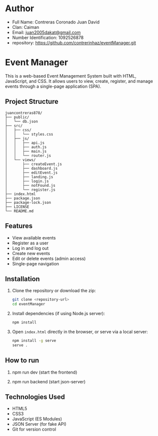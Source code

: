 # Author

- Full Name: Contreras Coronado Juan David
- Clan: Caiman
- Email: juan2005dakat@gmail.com
- Number Identification: 1092526878
- repository: https://github.com/contrerinhaz/eventManager.git


# Event Manager

This is a web-based Event Management System built with HTML, JavaScript, and CSS. It allows users to view, create, register, and manage events through a single-page application (SPA).

## Project Structure

```
juancontreras878/
├── public/
│   └── db.json
├── src/
│   ├── css/
│   │   └── styles.css
│   ├── js/
│   │   ├── api.js
│   │   ├── auth.js
│   │   ├── main.js
│   │   └── router.js
│   └── views/
│       ├── createEvent.js
│       ├── dashboard.js
│       ├── editEvent.js
│       ├── landing.js
│       ├── login.js
│       ├── notFound.js
│       └── register.js
├── index.html
├── package.json
├── package-lock.json
├── LICENSE
└── README.md
```

## Features

- View available events
- Register as a user
- Log in and log out
- Create new events
- Edit or delete events (admin access)
- Single-page navigation

## Installation

1. Clone the repository or download the zip:
   ```bash
   git clone <repository-url>
   cd eventManager
   ```

2. Install dependencies (if using Node.js server):
   ```bash
   npm install
   ```

3. Open `index.html` directly in the browser, or serve via a local server:
   ```bash
   npm install -g serve
   serve .
   ```

## How to run

1. npm run dev (start the frontend)

2. npm run backend (start json-server)

## Technologies Used

- HTML5
- CSS3
- JavaScript (ES Modules)
- JSON Server (for fake API)
- Git for version control

